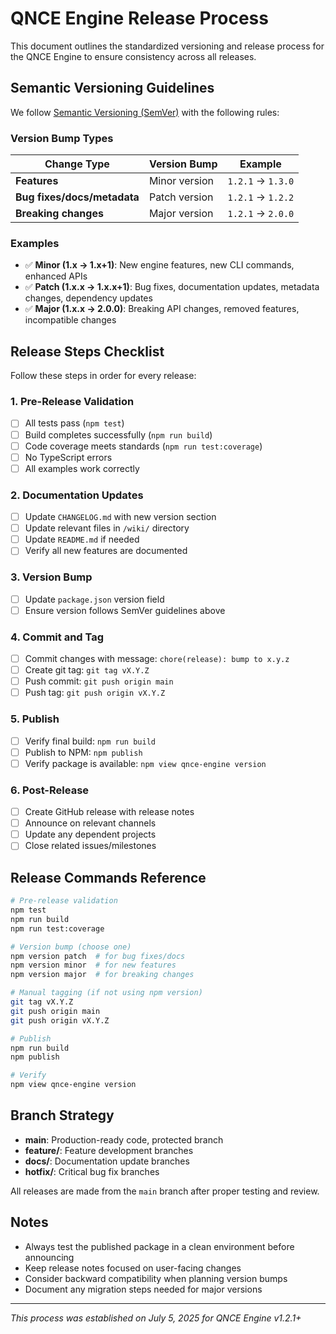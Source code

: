 # QNCE Engine Release Process

This document outlines the standardized versioning and release process for the QNCE Engine to ensure consistency across all releases.

## Semantic Versioning Guidelines

We follow [Semantic Versioning (SemVer)](https://semver.org/) with the following rules:

### Version Bump Types

| Change Type | Version Bump | Example |
|-------------|-------------|---------|
| **Features** | Minor version | `1.2.1` → `1.3.0` |
| **Bug fixes/docs/metadata** | Patch version | `1.2.1` → `1.2.2` |
| **Breaking changes** | Major version | `1.2.1` → `2.0.0` |

### Examples

- ✅ **Minor (1.x → 1.x+1)**: New engine features, new CLI commands, enhanced APIs
- ✅ **Patch (1.x.x → 1.x.x+1)**: Bug fixes, documentation updates, metadata changes, dependency updates
- ✅ **Major (1.x.x → 2.0.0)**: Breaking API changes, removed features, incompatible changes

## Release Steps Checklist

Follow these steps in order for every release:

### 1. Pre-Release Validation
- [ ] All tests pass (`npm test`)
- [ ] Build completes successfully (`npm run build`)
- [ ] Code coverage meets standards (`npm run test:coverage`)
- [ ] No TypeScript errors
- [ ] All examples work correctly

### 2. Documentation Updates
- [ ] Update `CHANGELOG.md` with new version section
- [ ] Update relevant files in `/wiki/` directory
- [ ] Update `README.md` if needed
- [ ] Verify all new features are documented

### 3. Version Bump
- [ ] Update `package.json` version field
- [ ] Ensure version follows SemVer guidelines above

### 4. Commit and Tag
- [ ] Commit changes with message: `chore(release): bump to x.y.z`
- [ ] Create git tag: `git tag vX.Y.Z`
- [ ] Push commit: `git push origin main`
- [ ] Push tag: `git push origin vX.Y.Z`

### 5. Publish
- [ ] Verify final build: `npm run build`
- [ ] Publish to NPM: `npm publish`
- [ ] Verify package is available: `npm view qnce-engine version`

### 6. Post-Release
- [ ] Create GitHub release with release notes
- [ ] Announce on relevant channels
- [ ] Update any dependent projects
- [ ] Close related issues/milestones

## Release Commands Reference

```bash
# Pre-release validation
npm test
npm run build
npm run test:coverage

# Version bump (choose one)
npm version patch  # for bug fixes/docs
npm version minor  # for new features
npm version major  # for breaking changes

# Manual tagging (if not using npm version)
git tag vX.Y.Z
git push origin main
git push origin vX.Y.Z

# Publish
npm run build
npm publish

# Verify
npm view qnce-engine version
```

## Branch Strategy

- **main**: Production-ready code, protected branch
- **feature/**: Feature development branches
- **docs/**: Documentation update branches
- **hotfix/**: Critical bug fix branches

All releases are made from the `main` branch after proper testing and review.

## Notes

- Always test the published package in a clean environment before announcing
- Keep release notes focused on user-facing changes
- Consider backward compatibility when planning version bumps
- Document any migration steps needed for major versions

---

*This process was established on July 5, 2025 for QNCE Engine v1.2.1+*
